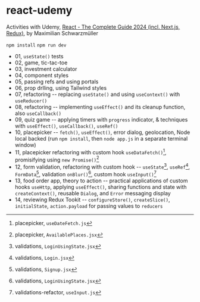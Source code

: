 # react-udemy

Activities with Udemy, [React - The Complete Guide 2024 (incl. Next.js, Redux)](https://www.udemy.com/course/react-the-complete-guide-incl-redux/?couponCode=LEARNNOWPLANS), by Maximilian Schwarzmüller

`npm install`
`npm run dev`

- 01, `useState()` tests
- 02, game, tic-tac-toe
- 03, investment calculator
- 04, component styles
- 05, passing refs and using portals
- 06, prop drlling, using Tailwind styles
- 07, refactoring -- replacing `useState()` and using `useContext()` with `useReducer()`
- 08, refactoring -- implementing `useEffect()` and its cleanup function, also `useCallback()`
- 09, quiz game -- applying timers with `progress` indicator, & techniques with `useEffect()`, `useCallback()`, `useRef()`
- 10, placepicker -- `fetch()`, `useEffect()`, error dialog, geolocation, Node local backed (run `npm install`, then `node app.js` in a separate terminal window)
- 11, placepicker refactoring with custom hook `useDataFetch()`[^1], promisifying using `new Promise()`[^2]
- 12, form validation, refactoring with custom hook -- `useState`[^3], `useRef`[^4], `FormData`[^5], validation `onBlur()`[^6], custom hook `useInput()`[^7]
- 13, food order app, theory to action -- practical applications of custom hooks `useHttp`, applying `useEffect()`, sharing functions and state with `createContext()`, reusable `Dialog`, and `Error` messaging display
- 14, reviewing Redux Tookit -- `configureStore()`, `createSlice()`, `initialState`, `action.payload` for passing values to `reducers`

[^1]: placepicker, `useDateFetch.js`
[^2]: placepicker, `AvailablePlaces.jsx`
[^3]: validations, `LoginUsingState.jsx`
[^4]: validations, `Login.jsx`
[^5]: validations, `Signup.jsx`
[^6]: validations, `LoginUsingState.jsx`
[^7]: validations-refactor, `useInput.js`
